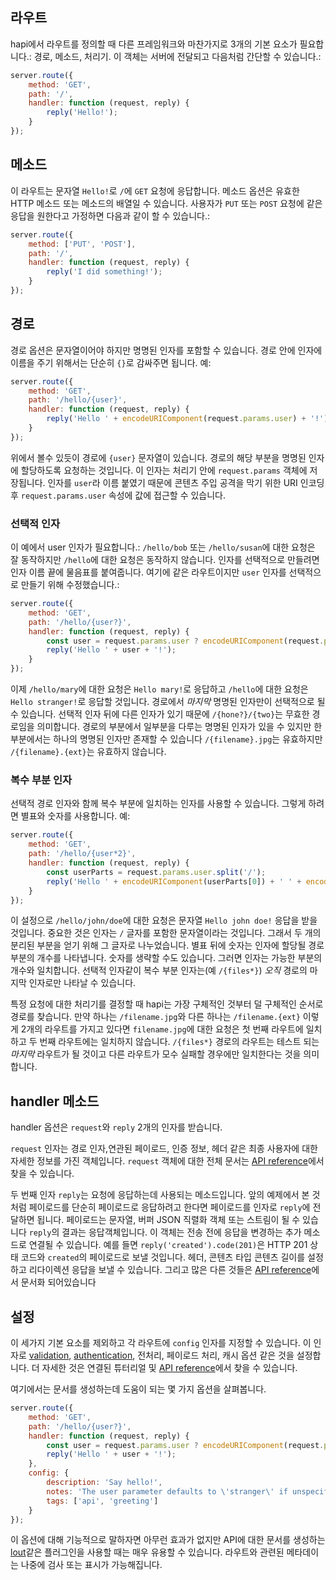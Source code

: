 ## 라우트

hapi에서 라우트를 정의할 때 다른 프레임워크와 마찬가지로 3개의 기본 요소가 필요합니다.: 경로, 메소드, 처리기. 이 객체는 서버에 전달되고 다음처럼 간단할 수 있습니다.: 

```javascript
server.route({
    method: 'GET',
    path: '/',
    handler: function (request, reply) {
        reply('Hello!');
    }
});
```

## 메소드

이 라우트는 문자열 `Hello!`로 `/`에 `GET` 요청에 응답합니다. 메소드 옵션은 유효한 HTTP 메소드 또는 메소드의 배열일 수 있습니다. 사용자가 `PUT` 또는 `POST` 요청에 같은 응답을 원한다고 가정하면 다음과 같이 할 수 있습니다.: 

```javascript
server.route({
    method: ['PUT', 'POST'],
    path: '/',
    handler: function (request, reply) {
        reply('I did something!');
    }
});
```

## 경로

경로 옵션은 문자열이어야 하지만 명명된 인자를 포함할 수 있습니다. 경로 안에 인자에 이름을 주기 위해서는 단순히 `{}`로 감싸주면 됩니다. 예:

```javascript
server.route({
    method: 'GET',
    path: '/hello/{user}',
    handler: function (request, reply) {
        reply('Hello ' + encodeURIComponent(request.params.user) + '!');
    }
});
```

위에서 볼수 있듯이 경로에 `{user}` 문자열이 있습니다. 경로의 해당 부분을 명명된 인자에 할당하도록 요청하는 것입니다. 이 인자는 처리기 안에 `request.params` 객체에 저장됩니다. 인자를 `user`라 이름 붙였기 때문에 콘텐츠 주입 공격을 막기 위한 URI 인코딩 후 `request.params.user` 속성에 값에 접근할 수 있습니다.

### 선택적 인자

이 예에서 user 인자가 필요합니다.: `/hello/bob` 또는 `/hello/susan`에 대한 요청은 잘 동작하지만 `/hello`에 대한 요청은 동작하지 않습니다. 인자를 선택적으로 만들려면 인자 이름 끝에 물음표를 붙여줍니다. 여기에 같은 라우트이지만 `user` 인자를 선택적으로 만들기 위해 수정했습니다.:  

```javascript
server.route({
    method: 'GET',
    path: '/hello/{user?}',
    handler: function (request, reply) {
        const user = request.params.user ? encodeURIComponent(request.params.user) : 'stranger';
        reply('Hello ' + user + '!');
    }
});
```

이제 `/hello/mary`에 대한 요청은 `Hello mary!`로 응답하고 `/hello`에 대한 요청은 `Hello stranger!`로 응답할 것입니다. 경로에서 *마지막* 명명된 인자만이 선택적으로 될 수 있습니다. 선택적 인자 뒤에 다른 인자가 있기 때문에 `/{hone?}/{two}`는 무효한 경로임을 의미합니다. 경로의 부분에서 일부분을 다루는 명명된 인자가 있을 수 있지만 한 부분에서는 하나의 명명된 인자만 존재할 수 있습니다 `/{filename}.jpg`는 유효하지만 `/{filename}.{ext}`는 유효하지 않습니다. 

### 복수 부분 인자

선택적 경로 인자와 함께 복수 부분에 일치하는 인자를 사용할 수 있습니다. 그렇게 하려면 별표와 숫자를 사용합니다. 예:

```javascript
server.route({
    method: 'GET',
    path: '/hello/{user*2}',
    handler: function (request, reply) {
        const userParts = request.params.user.split('/');
        reply('Hello ' + encodeURIComponent(userParts[0]) + ' ' + encodeURIComponent(userParts[1]) + '!');
    }
});
```

이 설정으로 `/hello/john/doe`에 대한 요청은 문자열 `Hello john doe!` 응답을 받을 것입니다. 중요한 것은 인자는 `/` 글자를 포함한 문자열이라는 것입니다. 그래서 두 개의 분리된 부분을 얻기 위해 그 글자로 나누었습니다. 별표 뒤에 숫자는 인자에 할당될 경로 부분의 개수를 나타냅니다. 숫자를 생략할 수도 있습니다. 그러면 인자는 가능한 부분의 개수와 일치합니다. 선택적 인자같이 복수 부분 인자는(예 `/{files*}`) *오직* 경로의 마지막 인자로만 나타날 수 있습니다. 

특정 요청에 대한 처리기를 결정할 때 hapi는 가장 구체적인 것부터 덜 구체적인 순서로 경로를 찾습니다. 만약 하나는 `/filename.jpg`와 다른 하나는 `/filename.{ext}` 이렇게 2개의 라우트를 가지고 있다면 `filename.jpg`에 대한 요청은 첫 번째 라우트에 일치하고 두 번째 라우트에는 일치하지 않습니다. `/{files*}` 경로의 라우트는 테스트 되는 *마지막* 라우트가 될 것이고 다른 라우트가 모수 실패할 경우에만 일치한다는 것을 의미합니다. 

## handler 메소드

handler 옵션은 `request`와 `reply` 2개의 인자를 받습니다.

`request` 인자는 경로 인자,연관된 페이로드, 인증 정보, 헤더 같은 최종 사용자에 대한 자세한 정보를 가진 객체입니다. `request` 객체에 대한 전체 문서는 [API reference](/api#request-properties)에서 찾을 수 있습니다.

두 번째 인자 `reply`는 요청에 응답하는데 사용되는 메소드입니다. 앞의 예제에서 본 것처럼 페이로드를 단순히 페이로드로 응답하려고 한다면 페이로드를 인자로 `reply`에 전달하면 됩니다. 페이로드는 문자열, 버퍼 JSON 직렬화 객체 또는 스트림이 될 수 있습니다 `reply`의 결과는 응답객체입니다. 이 객체는 전송 전에 응답을 변경하는 추가 메소드로 연결될 수 있습니다. 예를 들면 `reply('created').code(201)`은 HTTP 201 상태 코드와 `created`의 페이로드로 보낼 것입니다. 헤더, 콘텐츠 타입 콘텐츠 길이를 설정하고 리다이렉션 응답을 보낼 수 있습니다. 그리고 많은 다른 것들은 [API reference](/api#response-object)에서 문서화 되어있습니다

## 설정

이 세가지 기본 요소를 제외하고 각 라우트에 `config` 인자를 지정할 수 있습니다. 이 인자로 [validation](/tutorials/validation), [authentication](/tutorials/auth), 전처리, 페이로드 처리, 캐시 옵션 같은 것을 설정합니다. 더 자세한 것은 연결된 튜터리얼 및 [API reference](/api#route-options)에서 찾을 수 있습니다.

여기에서는 문서를 생성하는데 도움이 되는 몇 가지 옵션을 살펴봅니다.

```javascript
server.route({
    method: 'GET',
    path: '/hello/{user?}',
    handler: function (request, reply) {
        const user = request.params.user ? encodeURIComponent(request.params.user) : 'stranger';
        reply('Hello ' + user + '!');
    },
    config: {
        description: 'Say hello!',
        notes: 'The user parameter defaults to \'stranger\' if unspecified',
        tags: ['api', 'greeting']
    }
});
```

이 옵션에 대해 기능적으로 말하자면 아무런 효과가 없지만 API에 대한 문서를 생성하는 [lout](https://github.com/hapijs/lout)같은 플러그인을 사용할 때는 매우 유용할 수 있습니다. 라우트와 관련된 메타데이는 나중에 검사 또는 표시가 가능해집니다.
